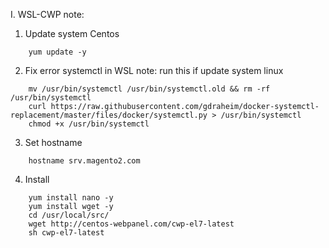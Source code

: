 I. WSL-CWP note: 

1. Update system Centos

```
	yum update -y
```
2. Fix error systemctl in WSL
note: run this if update system linux

```
	mv /usr/bin/systemctl /usr/bin/systemctl.old && rm -rf /usr/bin/systemctl
	curl https://raw.githubusercontent.com/gdraheim/docker-systemctl-replacement/master/files/docker/systemctl.py > /usr/bin/systemctl
	chmod +x /usr/bin/systemctl
```

3. Set hostname

```
	hostname srv.magento2.com
```
4. Install

```
	yum install nano -y
	yum install wget -y
	cd /usr/local/src/
	wget http://centos-webpanel.com/cwp-el7-latest
	sh cwp-el7-latest
```